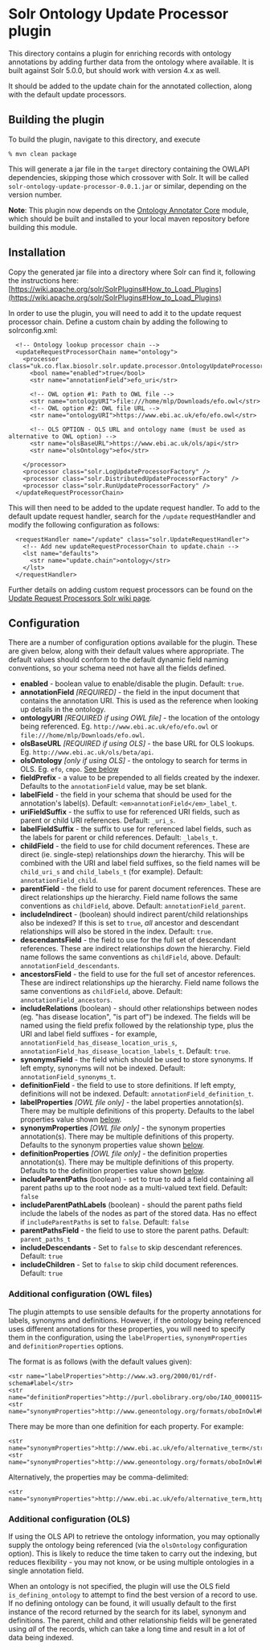 # Solr Ontology Update Processor plugin

This directory contains a plugin for enriching records with ontology
annotations by adding further data from the ontology where available.
It is built against Solr 5.0.0, but should work with version 4.x as well.

It should be added to the update chain for the annotated collection,
along with the default update processors. 


## Building the plugin

To build the plugin, navigate to this directory, and execute

```
% mvn clean package
```

This will generate a jar file in the `target` directory containing the OWLAPI
dependencies, skipping those which crossover with Solr. It will be called 
`solr-ontology-update-processor-0.0.1.jar` or similar,
depending on the version number.

**Note**: This plugin now depends on the [Ontology Annotator Core](https://github.com/flaxsearch/BioSolr/tree/master/ontology/ontology-annotator/core)
module, which should be built and installed to your local maven repository 
before building this module.


## Installation

Copy the generated jar file into a directory where Solr can find it, following
the instructions here: [https://wiki.apache.org/solr/SolrPlugins#How_to_Load_Plugins](https://wiki.apache.org/solr/SolrPlugins#How_to_Load_Plugins)

In order to use the plugin, you will need to add it to the update request 
processor chain. Define a custom chain by adding the following to solrconfig.xml:

```
  <!-- Ontology lookup processor chain -->    
  <updateRequestProcessorChain name="ontology">
    <processor class="uk.co.flax.biosolr.solr.update.processor.OntologyUpdateProcessorFactory">
      <bool name="enabled">true</bool>
      <str name="annotationField">efo_uri</str>
      
      <!-- OWL option #1: Path to OWL file -->
      <str name="ontologyURI">file:///home/mlp/Downloads/efo.owl</str>
      <!-- OWL option #2: OWL file URL -->
      <str name="ontologyURI">https://www.ebi.ac.uk/efo/efo.owl</str>
      
      <!-- OLS OPTION - OLS URL and ontology name (must be used as alternative to OWL option) -->
      <str name="olsBaseURL">https://www.ebi.ac.uk/ols/api</str>
      <str name="olsOntology">efo</str>

    </processor>
    <processor class="solr.LogUpdateProcessorFactory" />
    <processor class="solr.DistributedUpdateProcessorFactory" />
    <processor class="solr.RunUpdateProcessorFactory" />
  </updateRequestProcessorChain>
```

This will then need to be added to the update request handler. To add to the
default update request handler, search for the `/update` requestHandler
and modify the following configuration as follows:

```
  <requestHandler name="/update" class="solr.UpdateRequestHandler">
    <!-- Add new updateRequestProcessorChain to update.chain -->
    <lst name="defaults">
      <str name="update.chain">ontology</str>
    </lst>
  </requestHandler>
```

Further details on adding custom request processors can be found on
the [Update Request Processors Solr wiki page](https://cwiki.apache.org/confluence/display/solr/Update+Request+Processors).


## Configuration

There are a number of configuration options available for the plugin. These
are given below, along with their default values where appropriate. The default
values should conform to the default dynamic field naming conventions, so your
schema need not have all the fields defined.

* **enabled** - boolean value to enable/disable the plugin.
Default: `true`.
* **annotationField** *[REQUIRED]* - the field in the input document that
contains the annotation URI. This is used as the reference when looking up
details in the ontology.
* **ontologyURI** *[REQUIRED if using OWL file]* - the location of the 
ontology being referenced. Eg. `http://www.ebi.ac.uk/efo/efo.owl` or
`file:///home/mlp/Downloads/efo.owl`.
* **olsBaseURL** *[REQUIRED if using OLS]* - the base URL for OLS lookups.
Eg. `http://www.ebi.ac.uk/ols/beta/api`.
* **olsOntology** *[only if using OLS]* - the ontology to search for
terms in OLS. Eg. `efo`, `cmpo`. [See below](#additional-configuration-ols)
* **fieldPrefix** - a value to be prepended to all fields created by the
indexer. Defaults to the `annotationField` value, may be set blank.
* **labelField** - the field in your schema that should be used for the
annotation's label(s). Default: `<em>annotationField</em>_label_t`.
* **uriFieldSuffix** - the suffix to use for referenced URI fields, such
as parent or child URI references. Default: `_uri_s`.
* **labelFieldSuffix** - the suffix to use for referenced label fields,
such as the labels for parent or child references. Default: `_labels_t`.
* **childField** - the field to use for child document references. These
are direct (ie. single-step) relationships *down* the hierarchy. This
will be combined with the URI and label field suffixes, so the field names
will be `child_uri_s` and `child_labels_t` (for example).
Default: `annotationField_child`.
* **parentField** - the field to use for parent document references.
These are direct relationships *up* the hierarchy. Field name follows the
same conventions as `childField`, above. Default: `annotationField_parent`.
* **includeIndirect** - (boolean) should indirect parent/child relationships also
be indexed? If this is set to `true`, *all* ancestor and
descendant relationships will also be stored in the index. Default: `true`.
* **descendantsField** - the field to use for the full set of descendant
references. These are indirect relationships *down* the hierarchy. Field
name follows the same conventions as `childField`, above.
Default: `annotationField_descendants`.
* **ancestorsField** - the field to use for the full set of ancestor
references. These are indirect relationships *up* the hierarchy. Field
name follows the same conventions as `childField`, above.
Default: `annotationField_ancestors`.
* **includeRelations** (boolean) - should other relationships between nodes
(eg. "has disease location", "is part of") be indexed. The fields will be named
using the field prefix followed by the relationship type, plus the URI and 
label field suffixes - for example, `annotationField_has_disease_location_uris_s`, 
`annotationField_has_disease_location_labels_t`. Default: `true`.
* **synonymsField** - the field which should be used to store synonyms. If
left empty, synonyms will not be indexed.
Default: `annotationField_synonyms_t`.
* **definitionField** - the field to use to store definitions. If left empty,
definitions will not be indexed.
Default: `annotationField_definition_t`.
* **labelProperties** *[OWL file only]* - the label properties annotation(s). 
There may be multiple definitions of this property. Defaults to the label 
properties value shown [below](#additional-configuration-owl-files).
* **synonymProperties** *[OWL file only]* - the synonym properties 
annotation(s). There may be multiple definitions of this property. 
Defaults to the synonym properties value shown 
[below](#additional-configuration-owl-files).
* **definitionProperties** *[OWL file only]* - the definition properties 
annotation(s). There may be multiple definitions of this property. 
Defaults to the definition properties value shown 
[below](#additional-configuration-owl-files).
* **includeParentPaths** (boolean) - set to true to add a field 
containing all parent paths up to the root node as a multi-valued text 
field. Default: `false`
* **includeParentPathLabels** (boolean) - should the parent paths field
include the labels of the nodes as part of the stored data. Has no
effect if `includeParentPaths` is set to `false`. Default: `false`
* **parentPathsField** - the field to use to store the parent paths.
Default: `parent_paths_t`
* **includeDescendants** - Set to `false` to skip descendant references. Default: `true`
* **includeChildren** - Set to `false` to skip child document references. Default: `true`


### Additional configuration (OWL files)

The plugin attempts to use sensible defaults for the property annotations for 
labels, synonyms and definitions. However, if the ontology being referenced uses
different annotations for these properties, you will need to specify them in
the configuration, using the `labelProperties`, `synonymProperties` and
`definitionProperties` options.

The format is as follows (with the default values given):

```
<str name="labelProperties">http://www.w3.org/2000/01/rdf-schema#label</str>
<str name="definitionProperties">http://purl.obolibrary.org/obo/IAO_0000115</str>
<str name="synonymProperties">http://www.geneontology.org/formats/oboInOwl#hasExactSynonym</str>
```

There may be more than one definition for each property. For example:

    <str name="synonymProperties">http://www.ebi.ac.uk/efo/alternative_term</str>
    <str name="synonymProperties">http://www.geneontology.org/formats/oboInOwl#hasExactSynonym</str>

Alternatively, the properties may be comma-delimited:

    <str name="synonymProperties">http://www.ebi.ac.uk/efo/alternative_term,http://www.geneontology.org/formats/oboInOwl#hasExactSynonym</str>

### Additional configuration (OLS)
 
If using the OLS API to retrieve the ontology information, you may optionally
supply the ontology being referenced (via the `olsOntology` configuration
option). This is likely to reduce the time taken to carry out the indexing,
but reduces flexibility - you may not know, or be using multiple ontologies
in a single annotation field.

When an ontology is not specified, the plugin will use the OLS field 
`is_defining_ontology` to attempt to find the best version of a record to use.
If no defining ontology can be found, it will usually default to the first
instance of the record returned by the search for its label, synonym and 
definitions. The parent, child and other relationship fields will be
generated using *all* of the records, which can take a long time and result
in a lot of data being indexed.

